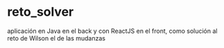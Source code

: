 # reto_solver
aplicación en Java en el back y con ReactJS en el front, como solución al reto de Wilson el de las mudanzas
